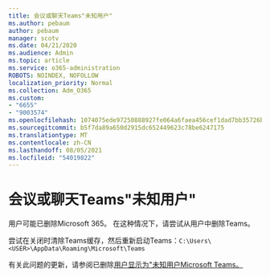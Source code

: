 ```yaml
---
title: 会议或聊天Teams"未知用户"
ms.author: pebaum
author: pebaum
manager: scotv
ms.date: 04/21/2020
ms.audience: Admin
ms.topic: article
ms.service: o365-administration
ROBOTS: NOINDEX, NOFOLLOW
localization_priority: Normal
ms.collection: Adm_O365
ms.custom:
- "6655"
- "9003574"
ms.openlocfilehash: 1074075ede97250888927fe064a6faea456cef1dad7bb35726b2874032ba86b1
ms.sourcegitcommit: b5f7da89a650d2915dc652449623c78be6247175
ms.translationtype: MT
ms.contentlocale: zh-CN
ms.lasthandoff: 08/05/2021
ms.locfileid: "54019822"
---
```

# <a name="unknown-user-appears-in-teams-meetings-or-chats"></a>会议或聊天Teams"未知用户"

用户可能已删除Microsoft 365。 在这种情况下，请尝试从用户中删除Teams。  

尝试在关闭时清除Teams缓存，然后重新启动Teams：`C:\Users\<USER>\AppData\Roaming\Microsoft\Teams`

有关此问题的更新，请参阅已删除[用户显示为"未知用户Microsoft Teams。](https://docs.microsoft.com/MicrosoftTeams/troubleshoot/known-issues/removed-user-appears-as-unknown)
